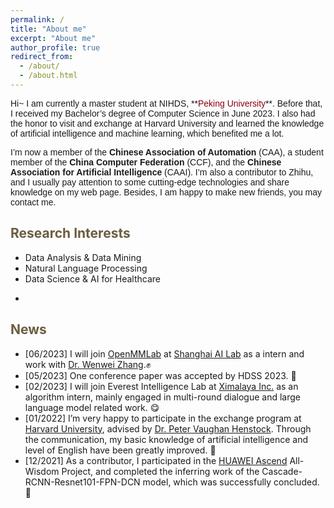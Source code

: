 ```yaml
---
permalink: /
title: "About me"
excerpt: "About me"
author_profile: true
redirect_from: 
  - /about/
  - /about.html
---
```


<span style="font-family: 'Trebuchet MS', 'Lucida Sans Unicode', 'Lucida Grande', 'Lucida Sans', Arial, sans-serif;">
Hi~ I am currently a master student at NIHDS, **<font color="#8B0012">Peking University</font>**. Before that, I received my Bachelor’s degree of Computer Science in June 2023. I also had the honor to visit and exchange at Harvard University and learned the knowledge of artificial intelligence and machine learning, which benefited me a lot.</span><br/>

<span style="font-family: 'Trebuchet MS', 'Lucida Sans Unicode', 'Lucida Grande', 'Lucida Sans', Arial, sans-serif;">I’m now a member of the **Chinese Association of Automation** (CAA), a student member of the **China Computer Federation** (CCF), and the **Chinese Association for Artificial Intelligence** (CAAI). I’m also a contributor to Zhihu, and I usually pay attention to some cutting-edge technologies and share knowledge on my web page. Besides, I am happy to make new friends, you may contact me.</span>

<span style="color:#6b5d40">Research Interests</span>
----------
- Data Analysis & Data Mining
- Natural Language Processing
- Data Science & AI for Healthcare

<!-- <span style="color:#6b5d40">Experiences</span>
--------
- OpenMMLab, Shanghai AI Laboratory, 2023/06-now
- Everest Intelligent Laboratory, Ximalaya, 2023/02-2023/05
- Harvard University, 2022/01-2022/02
- HUAWEI Technologies, 2021/10-2022/01 -->
- 
<!-- & Artificial Intelligence from Soochow University  -->

<!-- <span style="color:#6b5d40">Selected Awards</span>
--------
- National Scholarship (Top &lt;1%), 2021.
- Merit Student of Jiangsu Province (Top &lt;1%), 2021.
- Advanced Individual of Summer Social Practice of Jiangsu Province (Top &lt;1%), 2021.
- Second Prize (Top &lt;1%)  in China Undergraduate Mathematical Contest in Modelling (CUMCM), 2021.
- HUAWEI Scholarship (Top 1%), 2022.
- Zhu Jingwen Special Scholarship (Top 1%), 2022. -->

<!-- <span style="color:#6b5d40">Contact</span>
--------
- Email Address: tyshi@stu.pku.edu.cn -->

<span style="color:#6b5d40">News</span>
----------
- [06/2023] I will join [OpenMMLab](https://openmmlab.com/) at [Shanghai AI Lab](https://www.shlab.org.cn/) as a intern and work with [Dr. Wenwei Zhang](http://zhangwenwei.cn/).✊
- [05/2023] One conference paper was accepted by HDSS 2023. 🎉
- [02/2023] I will join Everest Intelligence Lab at [Ximalaya Inc.](https://www.ximalaya.com/) as an algorithm intern, mainly engaged in multi-round dialogue and large language model related work. 😋
- [01/2022] I’m very happy to participate in the exchange program at [Harvard University](https://www.harvard.edu/), advised by [Dr. Peter Vaughan Henstock](https://pll.harvard.edu/instructor/peter-vaughan-henstock). Through the communication, my basic knowledge of artificial intelligence and level of English have been greatly improved. 🎉
- [12/2021] As a contributor, I participated in the [HUAWEI Ascend](https://www.hiascend.com/zh/) All-Wisdom Project, and completed the inferring work of the Cascade-RCNN-Resnet101-FPN-DCN model, which was successfully concluded. 💪
<!-- - [05/2021] I joined the [Natural Language Processing Lab of SUDA](http://nlp.suda.edu.cn/) to conduct undergraduate research! 😋 -->